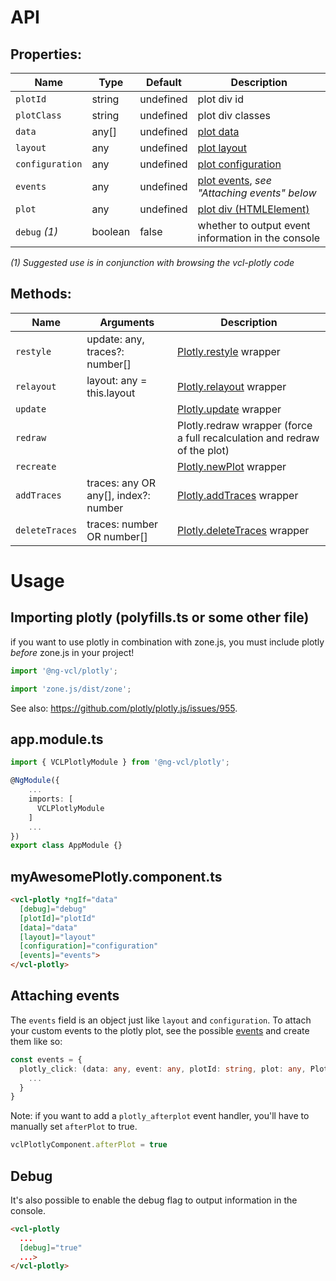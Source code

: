 # API

## Properties:

Name            | Type    | Default   | Description
--------------- | ------- | --------- | --------------------------------------------------
`plotId`        | string  | undefined | plot div id
`plotClass`     | string  | undefined | plot div classes
`data`          | any[]   | undefined | [plot data](https://plot.ly/javascript/reference)
`layout`        | any     | undefined | [plot layout](https://plot.ly/javascript/reference/#layout)
`configuration` | any     | undefined | [plot configuration](https://plot.ly/javascript/configuration-options/)
`events`        | any     | undefined | [plot events](https://plot.ly/javascript/plotlyjs-events/), *see "Attaching events" below*
`plot`          | any     | undefined | [plot div (HTMLElement)](https://plot.ly/javascript/plotlyjs-function-reference/#retrieving-data-layout)
`debug` _(1)_   | boolean | false     | whether to output event information in the console

_(1) Suggested use is in conjunction with browsing the vcl-plotly code_

## Methods:

Name           | Arguments                                    | Description
-------------- | -------------------------------------------- | -----------------------------------
`restyle`      | update: any, traces?: number[]       | [Plotly.restyle](https://plot.ly/javascript/plotlyjs-function-reference/#plotly-restyle) wrapper
`relayout`     | layout: any = this.layout            | [Plotly.relayout](https://plot.ly/javascript/plotlyjs-function-reference/#plotly-relayout) wrapper
`update`       |                                      | [Plotly.update](https://plot.ly/javascript/plotlyjs-function-reference/#plotly-update) wrapper
`redraw`       |                                      | Plotly.redraw wrapper (force a full recalculation and redraw of the plot)
`recreate`     |                                      | [Plotly.newPlot](https://plot.ly/javascript/plotlyjs-function-reference/plotly-newplot) wrapper
`addTraces`    | traces: any OR any[], index?: number | [Plotly.addTraces](https://plot.ly/javascript/plotlyjs-function-reference/#plotly-addtraces) wrapper
`deleteTraces` | traces: number OR number[]           | [Plotly.deleteTraces](https://plot.ly/javascript/plotlyjs-function-reference/#plotly-deletetraces) wrapper

# Usage

## Importing plotly (polyfills.ts or some other file)

if you want to use plotly in combination with zone.js,
you must include plotly *before* zone.js in your project!

```ts
import '@ng-vcl/plotly';

import 'zone.js/dist/zone';
```

See also: https://github.com/plotly/plotly.js/issues/955.

## app.module.ts
```ts
import { VCLPlotlyModule } from '@ng-vcl/plotly';

@NgModule({
    ...
    imports: [
      VCLPlotlyModule
    ]
    ...
})
export class AppModule {}
```

## myAwesomePlotly.component.ts

```html
<vcl-plotly *ngIf="data"
  [debug]="debug"
  [plotId]="plotId"
  [data]="data"
  [layout]="layout"
  [configuration]="configuration"
  [events]="events">
</vcl-plotly>
```

## Attaching events

The `events` field is an object just like `layout` and `configuration`.
To attach your custom events to the plotly plot, see the possible
[events](https://plot.ly/javascript/plotlyjs-events/)
and create them like so:

```ts
const events = {
  plotly_click: (data: any, event: any, plotId: string, plot: any, Plotly: any) => {
    ...
  }
}
```

Note: if you want to add a `plotly_afterplot` event handler,
you'll have to manually set `afterPlot` to true.

```ts
vclPlotlyComponent.afterPlot = true
```

## Debug
It's also possible to enable the debug flag to output information in the console.
```html
<vcl-plotly
  ...
  [debug]="true"
  ...>
</vcl-plotly>
```


